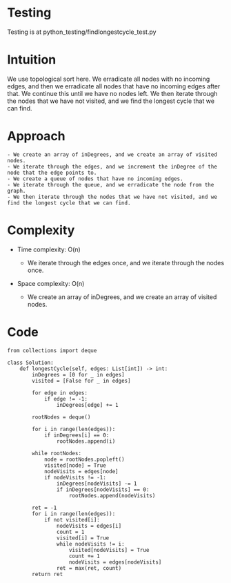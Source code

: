 # Testing
Testing is at python_testing/findlongestcycle_test.py

# Intuition
We use topological sort here. We erradicate all nodes with no incoming edges, and then we erradicate all nodes that have no incoming edges after that. We continue this until we have no nodes left. We then iterate through the nodes that we have not visited, and we find the longest cycle that we can find.

# Approach
    - We create an array of inDegrees, and we create an array of visited nodes.
    - We iterate through the edges, and we increment the inDegree of the node that the edge points to.
    - We create a queue of nodes that have no incoming edges.
    - We iterate through the queue, and we erradicate the node from the graph.
    - We then iterate through the nodes that we have not visited, and we find the longest cycle that we can find.

# Complexity
- Time complexity: O(n)
    - We iterate through the edges once, and we iterate through the nodes once.

- Space complexity: O(n)
    - We create an array of inDegrees, and we create an array of visited nodes. 

# Code
```
from collections import deque

class Solution:
    def longestCycle(self, edges: List[int]) -> int:
        inDegrees = [0 for _ in edges]
        visited = [False for _ in edges]

        for edge in edges:
            if edge != -1:
                inDegrees[edge] += 1
        
        rootNodes = deque()

        for i in range(len(edges)):
            if inDegrees[i] == 0:
                rootNodes.append(i)
        
        while rootNodes:
            node = rootNodes.popleft()
            visited[node] = True
            nodeVisits = edges[node]
            if nodeVisits != -1:
                inDegrees[nodeVisits] -= 1
                if inDegrees[nodeVisits] == 0:
                    rootNodes.append(nodeVisits)
        
        ret = -1
        for i in range(len(edges)):
            if not visited[i]:
                nodeVisits = edges[i]
                count = 1
                visited[i] = True
                while nodeVisits != i:
                    visited[nodeVisits] = True
                    count += 1
                    nodeVisits = edges[nodeVisits]
                ret = max(ret, count)
        return ret


```